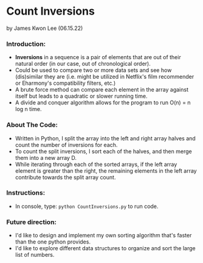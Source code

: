 # Count Inversions

by James Kwon Lee (06.15.22)

### Introduction: 
- <strong>Inversions</strong> in a sequence is a pair of elements that are out of their natural order (in our case, out of chronological order). 
- Could be used to compare two or more data sets and see how (dis)similar they are (i.e. might be utilized in Netflix's film recommender or Eharmony's compatibility filters, etc.)
- A brute force method can compare each element in the array against itself but leads to a quadratic or slower running time. 
- A divide and conquer algorithm allows for the program to run O(n) = n log n time.

### About The Code:
- Written in Python, I split the array into the left and right array halves and count the number of inversions for each. 
- To count the split inversions, I sort each of the halves, and then merge them into a new array D. 
- While iterating through each of the sorted arrays, if the left array element is greater than the right, the remaining elements in the left array contribute towards the split array count.

### Instructions:
- In console, type: `python CountInversions.py` to run code.

### Future direction:
- I'd like to design and implement my own sorting algorithm that's faster than the one python provides.
- I'd like to explore different data structures to organize and sort the large list of numbers. 
